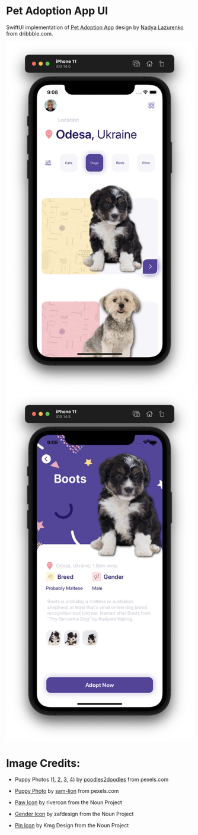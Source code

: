 # Pet Adoption App UI #

SwiftUI implementation of [Pet Adoption App](https://dribbble.com/shots/14380227-Pets-Adoption-App) design by [Nadya Lazurenko](https://dribbble.com/NadyaLazurenko) from dribbble.com.

![Home View](Screenshots/HomeView.png)
![Details View](Screenshots/DetailsView.png)

# Image Credits: #

- Puppy Photos ([1](https://www.pexels.com/photo/close-up-photo-of-furry-puppy-1458914/), [2](https://www.pexels.com/photo/tricolor-maltese-puppy-1458909/), [3](https://www.pexels.com/photo/short-coated-black-and-white-puppy-1458913/), [4](https://www.pexels.com/photo/black-and-white-poodle-puppy-1458924/)) by [poodles2doodles](https://www.pexels.com/@poodles2doodles) from pexels.com

- [Puppy Photo](https://www.pexels.com/photo/cute-fluffy-puppy-against-white-background-5733178/) by [sam-lion](https://www.pexels.com/@sam-lion) from pexels.com

- [Paw Icon](https://thenounproject.com/search/?q=paws&i=2569237) by rivercon from the Noun Project 

- [Gender Icon](https://thenounproject.com/search/?q=gender&i=4166959) by zafdesign from the Noun Project

- [Pin Icon](https://thenounproject.com/search/?q=location+heart&i=3770860) by Kmg Design from the Noun Project